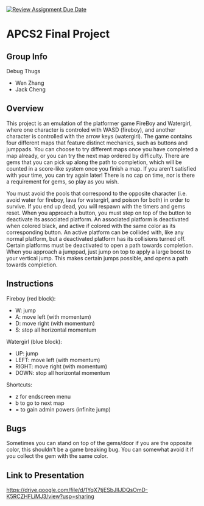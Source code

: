 [![Review Assignment Due Date](https://classroom.github.com/assets/deadline-readme-button-24ddc0f5d75046c5622901739e7c5dd533143b0c8e959d652212380cedb1ea36.svg)](https://classroom.github.com/a/syDSSnTt)
# APCS2 Final Project
## Group Info

Debug Thugs
- Wen Zhang
- Jack Cheng

## Overview

This project is an emulation of the platformer game FireBoy and Watergirl, where one character is controled with WASD (fireboy), and another character is controlled with the arrow keys (watergirl). The game contains four different maps that feature distinct mechanics, such as buttons and jumppads. You can choose to try different maps once you have completed a map already, or you can try the next map ordered by difficulty. There are gems that you can pick up along the path to completion, which will be counted in a score-like system once you finish a map. If you aren't satisfied with your time, you can try again later! There is no cap on time, nor is there a requirement for gems, so play as you wish.

You must avoid the pools that correspond to the opposite character (i.e. avoid water for fireboy, lava for watergirl, and poison for both) in order to survive. If you end up dead, you will respawn with the timers and gems reset. When you approach a button, you must step on top of the button to deactivate its associated platform. An associated platform is deactivated when colored black, and active if colored with the same color as its corresponding button. An active platform can be collided with, like any normal platform, but a deactivated platform has its collisions turned off. Certain platforms must be deactivated to open a path towards completion. When you approach a jumppad, just jump on top to apply a large boost to your vertical jump. This makes certain jumps possible, and opens a path towards completion.

## Instructions

Fireboy (red block):
- W: jump
- A: move left (with momentum)
- D: move right (with momentum)
- S: stop all horizontal momentum

Watergirl (blue block):
- UP: jump
- LEFT: move left (with momentum)
- RIGHT: move right (with momentum)
- DOWN: stop all horizontal momentum

Shortcuts:
- z for endscreen menu
- b to go to next map
- = to gain admin powers (infinite jump)

## Bugs

Sometimes you can stand on top of the gems/door if you are the opposite color, this shouldn't be a game breaking bug. You can somewhat avoid it if you collect the gem with the same color. 

## Link to Presentation

https://drive.google.com/file/d/1YqX7tjESbJlIJDQsOmD-K5RCZHFLiMJ3/view?usp=sharing 